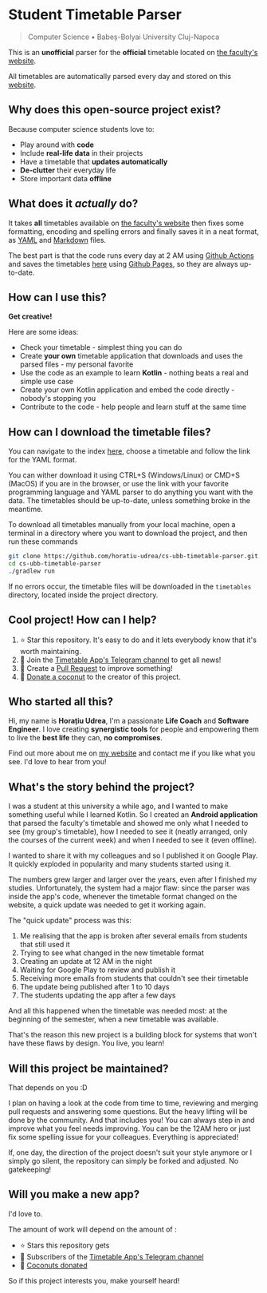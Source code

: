 # Student Timetable Parser
> Computer Science • Babeș-Bolyai University Cluj-Napoca

This is an **unofficial** parser for the **official** timetable located on [the faculty's website](https://www.cs.ubbcluj.ro/).

All timetables are automatically parsed every day and stored on this [website](https://horatiu-udrea.github.io/cs-ubb-timetable-parser/).

## Why does this open-source project exist?
Because computer science students love to:
- Play around with **code**
- Include **real-life data** in their projects
- Have a timetable that **updates automatically**
- **De-clutter** their everyday life
- Store important data **offline**

## What does it _actually_ do?
It takes **all** timetables available on [the faculty's website](https://www.cs.ubbcluj.ro/) then fixes some formatting, encoding and spelling errors 
and finally saves it in a neat format, as [YAML](https://en.wikipedia.org/wiki/YAML) and [Markdown](https://en.wikipedia.org/wiki/Markdown) files.  

The best part is that the code runs every day at 2 AM using [Github Actions](https://github.com/features/actions) and saves 
the timetables [here](https://horatiu-udrea.github.io/cs-ubb-timetable-parser/) using [Github Pages](https://pages.github.com/), so they are always up-to-date.

## How can I use this?
**Get creative!**  

Here are some ideas:
- Check your timetable - simplest thing you can do
- Create **your own** timetable application that downloads and uses the parsed files - my personal favorite
- Use the code as an example to learn **Kotlin** - nothing beats a real and simple use case
- Create your own Kotlin application and embed the code directly - nobody's stopping you
- Contribute to the code - help people and learn stuff at the same time

## How can I download the timetable files?
You can navigate to the index [here](https://horatiu-udrea.github.io/cs-ubb-timetable-parser/), choose a timetable and follow the link for the YAML format. 

You can wither download it using CTRL+S (Windows/Linux) or CMD+S (MacOS) if you are in the browser, or use the link with your favorite programming language and YAML parser to do anything you want with the data. 
The timetables should be up-to-date, unless something broke in the meantime.

To download all timetables manually from your local machine, open a terminal in a directory where you want to download the project, and then run these commands
```bash
git clone https://github.com/horatiu-udrea/cs-ubb-timetable-parser.git
cd cs-ubb-timetable-parser
./gradlew run
```
If no errors occur, the timetable files will be downloaded in the `timetables` directory, located inside the project directory.

## Cool project! How can I help?
1. ⭐ Star this repository. It's easy to do and it lets everybody know that it's worth maintaining.
2. 💬 Join the [Timetable App's Telegram channel](https://t.me/+yddqH8xAGkIyZGI8) to get all news!
3. 🔀 Create a [Pull Request](https://docs.github.com/en/pull-requests/collaborating-with-pull-requests/proposing-changes-to-your-work-with-pull-requests/creating-a-pull-request) to improve something!
4. 🥥 [Donate a coconut](https://www.buymeacoffee.com/horatiu.udrea) to the creator of this project.

## Who started all this?
Hi, my name is **Horațiu Udrea**, I'm a passionate **Life Coach** and **Software Engineer**. I love creating **synergistic tools** for people and empowering them to live the **best life** they can, **no compromises**.

Find out more about me on [my website](https://horatiu-udrea.ro) and contact me if you like what you see. I'd love to hear from you!

## What's the story behind the project?
I was a student at this university a while ago, and I wanted to make something useful while I learned Kotlin. 
So I created an **Android application** that parsed the faculty's timetable and showed me only what I needed to see (my group's timetable), how I needed to see it (neatly arranged, only the courses of the current week) 
and when I needed to see it (even offline). 

I wanted to share it with my colleagues and so I published it on Google Play. It quickly exploded in popularity and many students started using it. 

The numbers grew larger and larger over the years, even after I finished my studies.
Unfortunately, the system had a major flaw: since the parser was inside the app's code, whenever the timetable format changed on the website, a quick update was needed to get it working again. 

The "quick update" process was this:
1. Me realising that the app is broken after several emails from students that still used it
2. Trying to see what changed in the new timetable format
3. Creating an update at 12 AM in the night
4. Waiting for Google Play to review and publish it
5. Receiving more emails from students that couldn't see their timetable
6. The update being published after 1 to 10 days
7. The students updating the app after a few days

And all this happened when the timetable was needed most: at the beginning of the semester, when a new timetable was available. 

That's the reason this new project is a building block for systems that won't have these flaws by design. You live, you learn!

## Will this project be maintained?
That depends on you :D

I plan on having a look at the code from time to time, reviewing and merging pull requests and answering some questions. But the heavy lifting will be done by the community. 
And that includes you! You can always step in and improve what you feel needs improving. You can be the 12AM hero or just fix some spelling issue for your colleagues. Everything is appreciated!

If, one day, the direction of the project doesn't suit your style anymore or I simply go silent, the repository can simply be forked and adjusted. No gatekeeping!

## Will you make a new app?
I'd love to. 

The amount of work will depend on the amount of :
- ⭐ Stars this repository gets
- 💬 Subscribers of the [Timetable App's Telegram channel](https://t.me/+yddqH8xAGkIyZGI8)
- 🥥 [Coconuts donated](https://www.buymeacoffee.com/horatiu.udrea)
  
So if this project interests you, make yourself heard!
